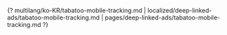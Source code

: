 {? multilang/ko-KR/tabatoo-mobile-tracking.md | localized/deep-linked-ads/tabatoo-mobile-tracking.md | pages/deep-linked-ads/tabatoo-mobile-tracking.md ?}
